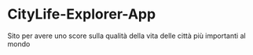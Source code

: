 # CityLife-Explorer-App
Sito per avere uno score sulla qualità della vita delle città più importanti al mondo
